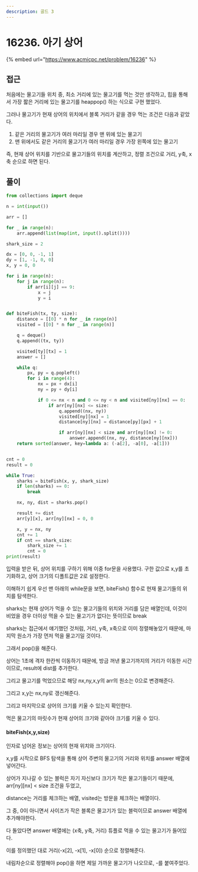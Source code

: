```yaml
---
description: 골드 3
---
```


# 16236. 아기 상어

{% embed url="https://www.acmicpc.net/problem/16236" %}

## 접근

처음에는 물고기들 위치 중, 최소 거리에 있는 물고기를 먹는 것만 생각하고, 힙을 통해서 가장 짧은 거리에 있는 물고기를 heappop() 하는 식으로 구현 했었다.

그러나 물고기가 현재 상어의 위치에서 블록 거리가 같을 경우 먹는 조건은 다음과 같았다.

1. 같은 거리의 물고기가 여러 마리일 경우 맨 위에 있는 물고기
2. 맨 위에서도 같은 거리의 물고기가 여러 마리일 경우 가장 왼쪽에 있는 물고기

즉, 현재 상어 위치를 기반으로 물고기들의 위치를 계산하고, 정렬 조건으로 거리, y축, x축 순으로 하면 된다.

## 풀이

```python
from collections import deque

n = int(input())

arr = []

for _ in range(n):
    arr.append(list(map(int, input().split())))

shark_size = 2

dx = [0, 0, -1, 1]
dy = [1, -1, 0, 0]
x, y = 0, 0

for i in range(n):
    for j in range(n):
        if arr[i][j] == 9:
            x = j
            y = i


def biteFish(tx, ty, size):
    distance = [[0] * n for _ in range(n)]
    visited = [[0] * n for _ in range(n)]

    q = deque()
    q.append((tx, ty))

    visited[ty][tx] = 1
    answer = []

    while q:
        px, py = q.popleft()
        for i in range(4):
            nx = px + dx[i]
            ny = py + dy[i]

            if 0 <= nx < n and 0 <= ny < n and visited[ny][nx] == 0:
                if arr[ny][nx] <= size:
                    q.append((nx, ny))
                    visited[ny][nx] = 1
                    distance[ny][nx] = distance[py][px] + 1

                    if arr[ny][nx] < size and arr[ny][nx] != 0:
                        answer.append((nx, ny, distance[ny][nx]))
    return sorted(answer, key=lambda a: (-a[2], -a[0], -a[1]))


cnt = 0
result = 0

while True:
    sharks = biteFish(x, y, shark_size)
    if len(sharks) == 0:
        break

    nx, ny, dist = sharks.pop()

    result += dist
    arr[y][x], arr[ny][nx] = 0, 0

    x, y = nx, ny
    cnt += 1
    if cnt == shark_size:
        shark_size += 1
        cnt = 0
print(result)

```

입력을 받은 뒤, 상어 위치를 구하기 위해 이중 for문을 사용했다. 구한 값으로 x,y를 초기화하고, 상어 크기의 디폴트값은 2로 설정한다.

이해하기 쉽게 우선 맨 아래의 while문을 보면, biteFish() 함수로 현재 물고기들의 위치를 탐색한다.

sharks는 현재 상어가 먹을 수 있는 물고기들의 위치와 거리를 담은 배열인데, 이것이 비었을 경우 더이상 먹을 수 있는 물고기가 없다는 뜻이므로 break

sharks는 접근에서 얘기했던 것처럼, 거리, y축, x축으로 이미 정렬해놓았기 때문에, 마지막 원소가 가장 먼저 먹을 물고기일 것이다.

그래서 pop()을 해준다.

상어는 1초에 격자 한칸씩 이동하기 때문에, 방금 꺼낸 물고기까지의 거리가 이동한 시간이므로, result에 dist를 추가한다.

그리고 물고기를 먹었으므로 해당 nx,ny,x,y의 arr의 원소는 0으로 변경해준다.

그리고 x,y는 nx,ny로 갱신해준다.

그리고 마지막으로 상어의 크기를 키울 수 있는지 확인한다.

먹은 물고기의 마릿수가 현재 상어의 크기와 같아야 크기를 키울 수 있다.

#### biteFish(x,y,size)

인자로 넘어온 정보는 상어의 현재 위치와 크기이다.

x,y를 시작으로 BFS 탐색을 통해 상어 주변의 물고기의 거리와 위치를 answer 배열에 넣어간다.

상어가 지나갈 수 있는 블럭은 자기 자신보다 크기가 작은 물고기들이기 때문에, arr\[ny]\[nx] < size 조건을 두었고,

distance는 거리를 체크하는 배열, visited는 방문을 체크하는 배열이다.

그 중, 0이 아니면서 사이즈가 작은 블록은 물고기가 있는 블럭이므로 answer 배열에 추가해야한다.

다 돌았다면 answer 배열에는 (x축, y축, 거리) 튜플로 먹을 수 있는 물고기가 들어있다.

이를 정의했던 대로 거리(-x\[2], -x\[1], -x\[0]) 순으로 정렬해준다.

내림차순으로 정렬해야 pop()을 하면 제일 가까운 물고기가 나오므로, -를 붙여주었다.




